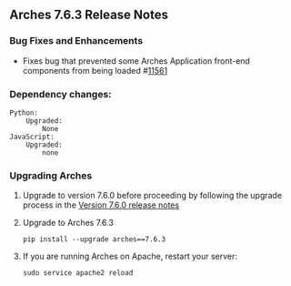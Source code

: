 ## Arches 7.6.3 Release Notes

### Bug Fixes and Enhancements

-   Fixes bug that prevented some Arches Application front-end components from being loaded #[11561](https://github.com/archesproject/arches/issues/11561)

### Dependency changes:

```
Python:
    Upgraded:
        None
JavaScript:
    Upgraded:
        none
```

### Upgrading Arches

1. Upgrade to version 7.6.0 before proceeding by following the upgrade process in the [Version 7.6.0 release notes](https://github.com/archesproject/arches/blob/dev/7.6.x/releases/7.6.0.md)

2. Upgrade to Arches 7.6.3
    ```
    pip install --upgrade arches==7.6.3
    ```

3. If you are running Arches on Apache, restart your server:
    ```
    sudo service apache2 reload
    ```
